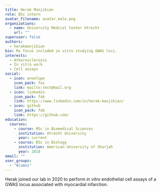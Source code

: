```yaml
---
title: Herak Manjikian
role: BSc intern
avatar_filename: avatar_male.png
organizations:
  - name: University Medical Center Utrecht
    url: ""
superuser: false
authors:
  - herakmanjikian
bio: My focus included in vitro studying GWAS loci.
interests:
  - Atherosclerosis
  - In vitro work
  - Cell assays
social:
  - icon: envelope
    icon_pack: fas
    link: mailto:test@mail.org
  - icon: linkedin
    icon_pack: fab
    link: https://www.linkedin.com/in/herak-manjikian/
  - icon: github
    icon_pack: fab
    link: https://github.com/
education:
  courses:
    - course: MSc in Biomedical Sciences
      institution: Utrecht University
      year: current
    - course: BSc in Biology
      institution: American University of Sharjah
      year: 2018
email: ""
user_groups:
  - "Alumni"
---
```

Herak joined our lab in 2020 to perform _in vitro_ endothelial cell assays of a GWAS locus associated with myocardial infarction.
